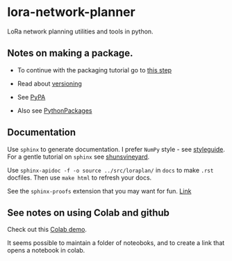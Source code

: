 # lora-network-planner
LoRa network planning utilities and tools in python.


## Notes on making a package.
- To continue with the packaging tutorial go to [this step](https://packaging.python.org/en/latest/tutorials/packaging-projects/#generating-distribution-archives)

- Read about [versioning](https://packaging.python.org/en/latest/guides/distributing-packages-using-setuptools/#pre-release-versioning)

- See [PyPA](https://www.pypa.io/en/latest/)

- Also see [PythonPackages](https://py-pkgs.org/06-documentation)

## Documentation
Use `sphinx` to generate documentation. I prefer `NumPy` style - see [styleguide](https://numpydoc.readthedocs.io/en/latest/format.html#docstring-standard). For a gentle tutorial on `sphinx` see [shunsvineyard](https://shunsvineyard.info/2019/09/19/use-sphinx-for-python-documentation/).

Use `sphinx-apidoc -f -o source ../src/loraplan/` in `docs` to make `.rst` docfiles. Then use `make html` to refresh your docs.


See the `sphinx-proofs` extension that you may want for fun. [Link](https://github.com/executablebooks/sphinx-proof)


## See notes on using Colab and github
Check out this [Colab demo](https://colab.research.google.com/github/googlecolab/colabtools/blob/master/notebooks/colab-github-demo.ipynb#scrollTo=3VQqVi-3ScBC).

It seems possible to maintain a folder of noteoboks, and to create a link that opens a notebook in colab.
